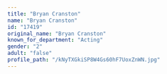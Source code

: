 ```yaml
---
title: "Bryan Cranston"
name: "Bryan Cranston"
id: "17419"
original_name: "Bryan Cranston"
known_for_department: "Acting"
gender: "2"
adult: "false"
profile_path: "/kNyTXGkiSP8W4Gs60hF7UoxZnWN.jpg"
---
```

